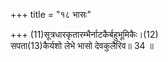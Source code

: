 +++
title = "१८ भासः"

+++
(11)सूत्रधारकृतारम्भैर्नाटकैर्बहुभूमिकैः।(12)  
सपता(13)कैर्यशो लेभे भासो देवकुलैरिव॥ 34 ॥  


[^11]: नाटकाचार्यः; [पक्षे] वास्तुविद्याज्ञाता.


[^12]: प्रस्तावना; [पक्षे] अट्टालादिगृहावयवविशेषः.


[^13]: नाटकावयवविशेषः; [पक्षे] ध्वजः.
 